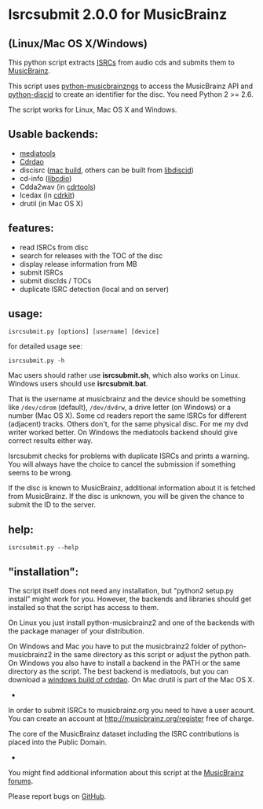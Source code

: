 Isrcsubmit 2.0.0 for MusicBrainz
==============================
(Linux/Mac OS X/Windows)
------------------------

This python script extracts
[ISRCs](http://en.wikipedia.org/wiki/International_Standard_Recording_Code)
from audio cds
and submits them to [MusicBrainz](http://musicbrainz.org).

This script uses
[python-musicbrainzngs](http://musicbrainz.org/doc/python-musicbrainz-ngs)
to access the MusicBrainz API
and [python-discid](https://python-discid.readthedocs.org/)
to create an identifier for the disc.
You need Python 2 >= 2.6.

The script works for Linux, Mac OS X and Windows.


Usable backends:
---------------

* [mediatools](http://www.flanagan-family.com/mediatools.zip)
* [Cdrdao](http://en.wikipedia.org/wiki/Cdrdao)
* discisrc ([mac build](http://isrcsubmit.jonnyjd.net/downloads/discisrc-mac.zip), others can be built from [libdiscid](https://github.com/metabrainz/libdiscid))
* cd-info ([libcdio](http://www.gnu.org/software/libcdio/))
* Cdda2wav (in [cdrtools](http://en.wikipedia.org/wiki/Cdrtools))
* Icedax (in [cdrkit](http://en.wikipedia.org/wiki/Cdrkit))
* drutil (in Mac OS X)


features:
--------

* read ISRCs from disc
* search for releases with the TOC of the disc
* display release information from MB
* submit ISRCs
* submit discIds / TOCs
* duplicate ISRC detection (local and on server)


usage:
-----

    isrcsubmit.py [options] [username] [device]

for detailed usage see:

    isrcsubmit.py -h

Mac users should rather use **isrcsubmit.sh**, which also works on Linux.
Windows users should use **isrcsubmit.bat**.

That is the username at musicbrainz and the device should be something like
`/dev/cdrom` (default), `/dev/dvdrw`, a drive letter (on Windows)
or a number (Mac OS X).
Some cd readers report the same ISRCs for different (adjacent) tracks.
Others don't, for the same physical disc.
For me my dvd writer worked better.
On Windows the mediatools backend should give correct results either way.

Isrcsubmit checks for problems with duplicate ISRCs and prints a warning.
You will always have the choice to cancel the submission if something
seems to be wrong.

If the disc is known to MusicBrainz, additional information about it
is fetched from MusicBrainz.
If the disc is unknown, you will be given the chance to submit the ID
to the server.


help:
-----

    isrcsubmit.py --help


"installation":
---------------

The script itself does not need any installation,
but "python2 setup.py install" might work for you.
However, the backends and libraries should get installed so that the
script has access to them.

On Linux you just install python-musicbrainz2 and one of the backends with the package manager of your distribution.

On Windows and Mac you have to put the musicbrainz2 folder of python-musicbrainz2 in the same directory as this script or adjust the python path.
On Windows you also have to install a backend in the PATH or the same directory as the script.
The best backend is mediatools, but you can download a
[windows build of cdrdao](http://www.student.tugraz.at/thomas.plank/).
On Mac drutil is part of the Mac OS X.


-

In order to submit ISRCs to musicbrainz.org you need to have a user acount.
You can create an account at http://musicbrainz.org/register free of charge.

The core of the MusicBrainz dataset including the ISRC contributions is placed
into the Public Domain.

-

You might find additional information about this script at the
[MusicBrainz forums](http://forums.musicbrainz.org/viewtopic.php?id=3444).

Please report bugs on
[GitHub](https://github.com/JonnyJD/musicbrainz-isrcsubmit).
